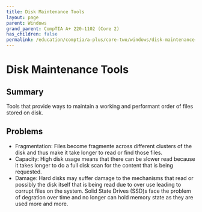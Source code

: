 ```yaml
---
title: Disk Maintenance Tools
layout: page
parent: Windows
grand_parent: CompTIA A+ 220-1102 (Core 2)
has_children: false
permalink: /education/comptia/a-plus/core-two/windows/disk-maintenance-tools/
---
```


# Disk Maintenance Tools

## Summary

Tools that provide ways to maintain a working and performant order of files stored on disk.

## Problems

- Fragmentation: Files become fragmente across different clusters of the disk and thus make it take longer to read or find those files.
- Capacity: High disk usage means that there can be slower read because it takes longer to do a full disk scan for the content that is being requested.
- Damage: Hard disks may suffer damage to the mechanisms that read or possibly the disk itself that is being read due to over use leading to corrupt files on the system. Solid State Drives (SSD)s face the problem of degration over time and no longer can hold memory state as they are used more and more.
